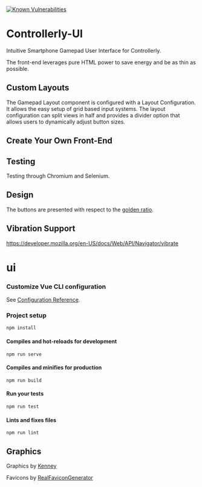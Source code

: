 [![Known Vulnerabilities](https://snyk.io//test/github/marcoklein/controllerly-ui/badge.svg?targetFile=package.json)](https://snyk.io//test/github/marcoklein/controllerly-ui?targetFile=package.json)

# Controllerly-UI
Intuitive Smartphone Gamepad User Interface for Controllerly.

The front-end leverages pure HTML power to save energy and be as thin as possible.

## Custom Layouts
The Gamepad Layout component is configured with a Layout Configuration. It allows the easy setup of grid based input systems.
The layout configuration can split views in half and provides a divider option that allows users to dynamically adjust button sizes.

## Create Your Own Front-End

## Testing
Testing through Chromium and Selenium.

## Design
The buttons are presented with respect to the [golden ratio](https://en.wikipedia.org/wiki/Golden_ratio).

## Vibration Support
https://developer.mozilla.org/en-US/docs/Web/API/Navigator/vibrate

# ui


### Customize Vue CLI configuration
See [Configuration Reference](https://cli.vuejs.org/config/).

### Project setup
```
npm install
```

#### Compiles and hot-reloads for development
```
npm run serve
```

#### Compiles and minifies for production
```
npm run build
```

#### Run your tests
```
npm run test
```

#### Lints and fixes files
```
npm run lint
```


## Graphics
Graphics by [Kenney](https://www.kenney.nl/assets/game-icons)

Favicons by [RealFaviconGenerator](https://realfavicongenerator.net/)

